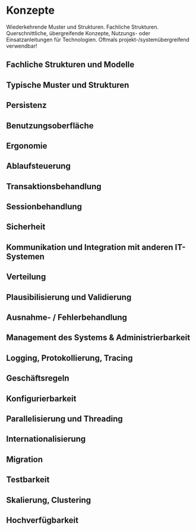 # Konzepte

Wiederkehrende Muster und Strukturen.
Fachliche Strukturen.
Querschnittliche, übergreifende Konzepte, Nutzungs- oder Einsatzanleitungen für Technologien. Oftmals projekt-/systemübergreifend verwendbar!
## Fachliche Strukturen und Modelle

## Typische Muster und Strukturen

## Persistenz

## Benutzungsoberfläche

## Ergonomie

## Ablaufsteuerung

## Transaktionsbehandlung

## Sessionbehandlung

## Sicherheit

## Kommunikation und Integration mit anderen IT-Systemen

## Verteilung

## Plausibilisierung und Validierung

## Ausnahme- / Fehlerbehandlung

## Management des Systems & Administrierbarkeit

## Logging, Protokollierung, Tracing

## Geschäftsregeln

## Konfigurierbarkeit

## Parallelisierung und Threading

## Internationalisierung

## Migration

## Testbarkeit

## Skalierung, Clustering

## Hochverfügbarkeit

